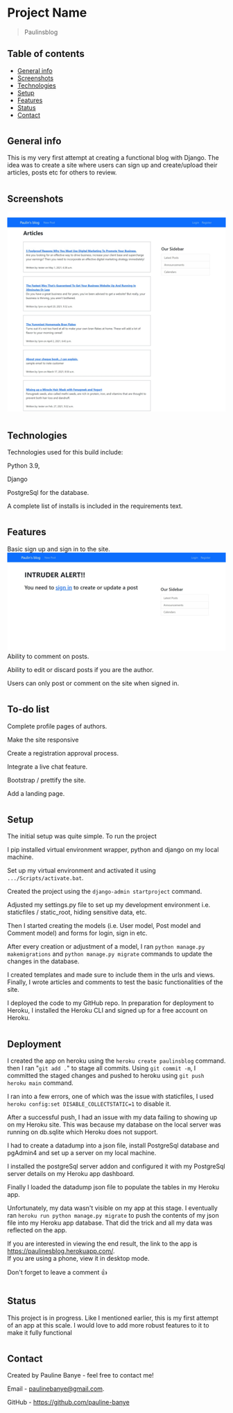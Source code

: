 # Project Name
> Paulinsblog

## Table of contents
* [General info](#general-info)
* [Screenshots](#screenshots)
* [Technologies](#technologies)
* [Setup](#setup)
* [Features](#features)
* [Status](#status)
* [Contact](#contact)
#
## General info
This is my very first attempt at creating a functional blog with Django. The idea was to create a site where users can sign up and create/upload their articles, posts etc for others to review. 
#
## Screenshots
![Example screenshot](./img/home.jpeg)
#
## Technologies
Technologies used for this build include:

Python 3.9,

Django

PostgreSql for the database.

A complete list of installs is included in the requirements text.

#
## Features
Basic sign up and sign in to the site.
![Example screenshot](./img/alert.jpeg)
Ability to comment on posts.

Ability to edit or discard posts if you are the author.

Users can only post or comment on the site when signed in. 

#
## To-do list

Complete profile pages of authors. 
 
Make the site responsive

Create a registration approval process.

Integrate a live chat feature. 

Bootstrap / prettify the site.

Add a landing page.

#
## Setup
The initial setup was quite simple. To run the project

I pip installed virtual environment wrapper, python and django on my local machine.

Set up my virtual environment and activated it using `.../Scripts/activate.bat`.

Created the project using the `django-admin startproject` command.

Adjusted my settings.py file to set up my development environment i.e. staticfiles / static_root, hiding sensitive data, etc.

Then I started creating the models (i.e. User model, Post model and Comment model) and forms for login, sign in etc. 

After every creation or adjustment of a model, I ran `python manage.py makemigrations` and `python manage.py migrate` commands to update the changes in the database.

I created templates and made sure to include them in the urls and views. Finally, I wrote articles and comments to test the basic functionalities of the site.

I deployed the code to my GitHub repo. In preparation for deployment to Heroku, I installed the Heroku CLI and signed up for a free account on Heroku.

#
## Deployment
I created the app on heroku using the `heroku create paulinsblog` command. then I ran "`git add .`" to stage all commits. Using `git commit -m`, I committed the staged changes and pushed to heroku using `git push heroku main` command.

I ran into a few errors, one of which was the issue with staticfiles, I used `heroku config:set DISABLE_COLLECTSTATIC=1` to disable it.

After a successful push, I had an issue with my data failing to showing up on my Heroku site. This was because my database on the local server was running on db.sqlite which Heroku does not support. 

I had to create a datadump into a json file,  install PostgreSql database and pgAdmin4 and set up a server on my local machine. 

I installed the postgreSql server addon and configured it with my PostgreSql server details on my Heroku app dashboard.

Finally I loaded the datadump json file to populate the tables in my Heroku app.

Unfortunately, my data wasn't visible on my app at this stage. I eventually ran `heroku run python manage.py migrate` to push the contents of my json file into my Heroku app database. That did the trick and all my data was reflected on the app.

If you are 
interested in viewing the end result, the link to the app is https://paulinesblog.herokuapp.com/.  
If you are using a phone, view it in desktop mode.

Don't forget to leave a comment 👍

#
## Status
This project is in progress. Like I mentioned earlier, this is my first attempt of an app at this scale. I would love to add more robust features to it to make it fully functional

#
## Contact

Created by Pauline Banye - feel free to contact me!

Email - paulinebanye@gmail.com.

GitHub - https://github.com/pauline-banye
